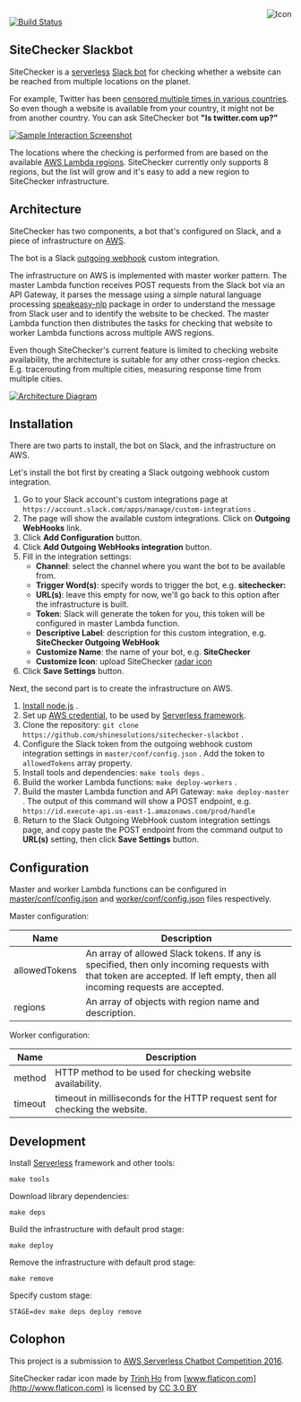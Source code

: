 <img align="right" src="https://raw.github.com/shinesolutions/sitechecker-slackbot/master/icon.png" alt="Icon"/>

[![Build Status](https://img.shields.io/travis/shinesolutions/sitechecker-slackbot.svg)](http://travis-ci.org/shinesolutions/sitechecker-slackbot)

SiteChecker Slackbot
--------------------

SiteChecker is a [serverless](http://martinfowler.com/articles/serverless.html) [Slack bot](https://www.wired.com/2015/08/slack-overrun-bots-friendly-wonderful-bots/) for checking whether a website can be reached from multiple locations on the planet.

For example, Twitter has been [censored multiple times in various countries](https://en.wikipedia.org/wiki/Censorship_of_Twitter). So even though a website is available from your country, it might not be from another country. You can ask SiteChecker bot **"Is twitter.com up?"**

[![Sample Interaction Screenshot](https://raw.github.com/shinesolutions/sitechecker-slackbot/master/docs/sample_interaction.jpg)](https://raw.github.com/shinesolutions/sitechecker-slackbot/master/docs/sample_interaction.jpg)

The locations where the checking is performed from are based on the available [AWS Lambda regions](http://docs.aws.amazon.com/general/latest/gr/rande.html#lambda_region). SiteChecker currently only supports 8 regions, but the list will grow and it's easy to add a new region to SiteChecker infrastructure.

Architecture
------------

SiteChecker has two components, a bot that's configured on Slack, and a piece of infrastructure on [AWS](https://aws.amazon.com/).

The bot is a Slack [outgoing webhook](https://api.slack.com/outgoing-webhooks) custom integration.

The infrastructure on AWS is implemented with master worker pattern. The master Lambda function receives POST requests from the Slack bot via an API Gateway, it parses the message using a simple natural language processing [speakeasy-nlp](https://www.npmjs.com/package/speakeasy-nlp) package in order to understand the message from Slack user and to identify the website to be checked. The master Lambda function then distributes the tasks for checking that website to worker Lambda functions across multiple AWS regions.

Even though SiteChecker's current feature is limited to checking website availability, the architecture is suitable for any other cross-region checks. E.g. tracerouting from multiple cities, measuring response time from multiple cities.

[![Architecture Diagram](https://raw.github.com/shinesolutions/sitechecker-slackbot/master/docs/architecture.jpg)](https://raw.github.com/shinesolutions/sitechecker-slackbot/master/docs/architecture.jpg)

Installation
------------

There are two parts to install, the bot on Slack, and the infrastructure on AWS.

Let's install the bot first by creating a Slack outgoing webhook custom integration.

1. Go to your Slack account's custom integrations page at `https://account.slack.com/apps/manage/custom-integrations` .
2. The page will show the available custom integrations. Click on **Outgoing WebHooks** link.
3. Click **Add Configuration** button.
4. Click **Add Outgoing WebHooks integration** button.
5. Fill in the integration settings:
    - **Channel**: select the channel where you want the bot to be available from.
    - **Trigger Word(s)**: specify words to trigger the bot, e.g. **sitechecker:**
    - **URL(s)**: leave this empty for now, we'll go back to this option after the infrastructure is built.
    - **Token**: Slack will generate the token for you, this token will be configured in master Lambda function.
    - **Descriptive Label**: description for this custom integration, e.g. **SiteChecker Outgoing WebHook**
    - **Customize Name**: the name of your bot, e.g. **SiteChecker**
    - **Customize Icon**: upload SiteChecker [radar icon](https://raw.githubusercontent.com/shinesolutions/sitechecker-slackbot/master/icon.png)
6. Click **Save Settings** button.

Next, the second part is to create the infrastructure on AWS.

1. [Install node.js](https://nodejs.org/en/download/package-manager/) .
2. Set up [AWS credential](https://serverless.com/framework/docs/providers/aws/setup/), to be used by [Serverless framework](https://serverless.com/).
3. Clone the repository: `git clone https://github.com/shinesolutions/sitechecker-slackbot` .
4. Configure the Slack token from the outgoing webhook custom integration settings in `master/conf/config.json` . Add the token to `allowedTokens` array property.
5. Install tools and dependencies: `make tools deps` .
6. Build the worker Lambda functions: `make deploy-workers` .
7. Build the master Lambda function and API Gateway: `make deploy-master` . The output of this command will show a POST endpoint, e.g. `https://id.execute-api.us-east-1.amazonaws.com/prod/handle`
8. Return to the Slack Outgoing WebHook custom integration settings page, and copy paste the POST endpoint from the command output to **URL(s)** setting, then click **Save Settings** button.

Configuration
-------------

Master and worker Lambda functions can be configured in [master/conf/config.json](https://github.com/shinesolutions/sitechecker-slackbot/blob/master/master/conf/config.json) and [worker/conf/config.json](https://github.com/shinesolutions/sitechecker-slackbot/blob/master/worker/conf/config.json) files respectively.

Master configuration:

| Name          | Description |
|---------------|-------------|
| allowedTokens | An array of allowed Slack tokens. If any is specified, then only incoming requests with that token are accepted. If left empty, then all incoming requests are accepted. |
| regions       | An array of objects with region name and description. |

Worker configuration:

| Name    | Description |
|---------|-------------|
| method  | HTTP method to be used for checking website availability. |
| timeout | timeout in milliseconds for the HTTP request sent for checking the website. |

Development
-----------

Install [Serverless](https://serverless.com/) framework and other tools:

    make tools

Download library dependencies:

    make deps

Build the infrastructure with default prod stage:

    make deploy

Remove the infrastructure with default prod stage:

    make remove

Specify custom stage:

    STAGE=dev make deps deploy remove

Colophon
--------

This project is a submission to [AWS Serverless Chatbot Competition 2016](https://awschatbot.devpost.com/).

SiteChecker radar icon made by [Trinh Ho](http://www.flaticon.com/authors/trinh-ho) from [www.flaticon.com](http://www.flaticon.com) is licensed by [CC 3.0 BY](http://creativecommons.org/licenses/by/3.0/)
